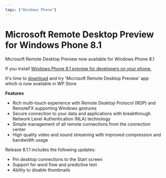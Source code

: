 ```yaml
---
tags: ["Windows Phone"]
---
```


# Microsoft Remote Desktop Preview for Windows Phone 8.1

<!--markdownlint-disable MD013 MD029 MD036 MD024 MD033 MD040 MD042 MD001 MD051 MD025 MD052 MD045-->

Microsoft Remote Desktop Preview now available for Windows Phone 8.1

If you install [Windows Phone 8.1 preview for developers on your phone.](blog/2014/05/20/upgrade-windows-phone-8-to-wp-8-1)

It's time to [download](http://www.windowsphone.com/s?appid=299b09ab-207e-441c-9e8e-c8d66c20b76b) and try 'Microsoft Remote Desktop Preview' app which is now available in WP Store

**Features**

- Rich multi-touch experience with Remote Desktop Protocol (RDP) and RemoteFX supporting Windows gestures
- Secure connection to your data and applications with breakthrough Network Level Authentication (NLA) technology
- Simple management of all remote connections from the connection center
- High quality video and sound streaming with improved compression and bandwidth usage

Release 8.1.1 includes the following updates:

- Pin desktop connections to the Start screen
- Support for word flow and predictive text
- Ability to disable thumbnails
